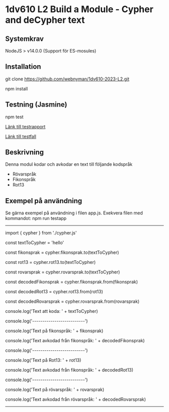 # 1dv610 L2 Build a Module - Cypher and deCypher text

## Systemkrav
NodeJS > v14.0.0 (Support för ES-mosules)

## Installation
git clone https://github.com/webnyman/1dv610-2023-L2.git

npm install

## Testning (Jasmine)
npm test

[Länk till testrapport](TestReport.md)

[Länk till testfall](/spec/support/)

## Beskrivning
Denna modul kodar och avkodar en text till följande kodspråk
- Rövarspråk
- Fikonspråk
- Rot13

## Exempel på användning
Se gärna exempel på användning i filen app.js.
Exekvera filen med kommandot: npm run testapp

---
import { cypher } from './cypher.js'

const textToCypher = 'hello'

const fikonsprak = cypher.fikonsprak.to(textToCypher)

const rot13 = cypher.rot13.to(textToCypher) 

const rovarsprak = cypher.rovarsprak.to(textToCypher) 

const decodedFikonsprak = cypher.fikonsprak.from(fikonsprak)

const decodedRot13 = cypher.rot13.from(rot13)

const decodedRovarsprak = cypher.rovarsprak.from(rovarsprak) 

console.log('Text att koda: ' + textToCypher)

console.log('--------------------------')

console.log('Text på fikonspråk: ' + fikonsprak)

console.log('Text avkodad från fikonspråk: ' + decodedFikonsprak)

console.log('--------------------------')

console.log('Text på Rot13: ' + rot13)

console.log('Text avkodad från fikonspråk: ' + decodedRot13)

console.log('--------------------------')

console.log('Text på rövarspråk: ' + rovarsprak)

console.log('Text avkodad från rövarspråk: ' + decodedRovarsprak)

---

